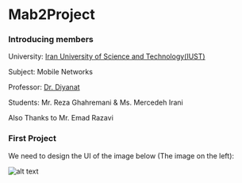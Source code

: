 # Mab2Project

### Introducing members

University: [Iran University of Science and Technology(IUST)](http://www.iust.ac.ir/en)

Subject: Mobile Networks

Professor: [Dr. Diyanat](https://its.iust.ac.ir/profile/adiyanat)

Students: Mr. Reza Ghahremani & Ms. Mercedeh Irani

Also Thanks to Mr. Emad Razavi

### First Project 

We need to design the UI of the image below (The image on the left):

![alt text](https://s17.picofile.com/file/8429642292/pic.jpeg)
